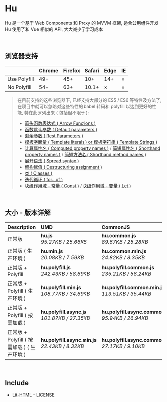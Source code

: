 # Hu
Hu 是一个基于 Web Components 和 Proxy 的 MVVM 框架, 适合公用组件开发<br>
Hu 使用了和 Vue 相似的 API, 大大减少了学习成本

<br>

## 浏览器支持

|              | Chrome | Firefox | Safari | Edge | IE |
| :-           | :-     | :-      | :-     | :-   | :- |
| Use Polyfill | 49+    | 45+     | 10+    | 14+  | ×  |
| No Polyfill  | 54+    | 63+     | 10.1+  | ×    | ×  |

> 在目前支持的这些浏览器下, 已经支持大部分的 ES5 / ES6 等特性及方法了,<br>
> 在项目中就可以忽略对这些特性的 babel 转码和 polyfill 以达到更好的性能, 特在此罗列出来 ( 包括但不限于 ): <br>
  > - [箭头函数表达式 ( Arrow Functions )](https://developer.mozilla.org/zh-CN/docs/Web/JavaScript/Reference/Functions/Arrow_functions)
  > - [函数默认参数 ( Default parameters )](https://developer.mozilla.org/zh-CN/docs/Web/JavaScript/Reference/Functions/Default_parameters)
  > - [剩余参数 ( Rest Parameters )](https://developer.mozilla.org/zh-CN/docs/Web/JavaScript/Reference/Functions/Rest_parameters)
  > - [模板字面量 ( Template literals ) or 模板字符串 ( Template Strings )](https://developer.mozilla.org/zh-CN/docs/Web/JavaScript/Reference/template_strings)
  > - [计算属性名 ( Computed property names )](https://developer.mozilla.org/zh-CN/docs/Web/JavaScript/Reference/Operators/Object_initializer#计算属性名) / [简短属性名 ( Shorthand property names )](https://developer.mozilla.org/zh-CN/docs/Web/JavaScript/Reference/Operators/Object_initializer#属性定义) / [简短方法名 ( Shorthand method names )](https://developer.mozilla.org/zh-CN/docs/Web/JavaScript/Reference/Operators/Object_initializer#方法定义)
  > - [展开语法 ( Spread syntax )](https://developer.mozilla.org/zh-CN/docs/Web/JavaScript/Reference/Operators/Spread_syntax)
  > - [解构赋值 ( Destructuring assignment )](https://developer.mozilla.org/zh-CN/docs/Web/JavaScript/Reference/Operators/Destructuring_assignment)
  > - [类 ( Classes )](https://developer.mozilla.org/zh-CN/docs/Web/JavaScript/Reference/Classes)
  > - [迭代循环 ( for...of )](https://developer.mozilla.org/zh-CN/docs/Web/JavaScript/Reference/Statements/for...of)
  > - [块级作用域 - 常量 ( Const )](https://developer.mozilla.org/zh-CN/docs/Web/JavaScript/Reference/Statements/const) / [块级作用域 - 变量 ( Let )](https://developer.mozilla.org/zh-CN/docs/Web/JavaScript/Reference/Statements/let)

<br>

## 大小 - 版本详解
| Description | UMD | CommonJS | ES Module |
| :- | :- | :- | :- |
| 正常版 | **hu.js**<br>*95.27KB / 25.66KB* | **hu.common.js**<br>*89.67KB / 25.28KB* | **hu.esm.js**<br>*89.65KB / 25.26KB* |
| 正常版 ( 生产环境 ) | **hu.min.js**<br>*20.08KB / 7.59KB* | **hu.common.min.js**<br>*24.82KB / 8.35KB* | **hu.esm.min.js**<br>*19.91KB / 7.52KB* |
| 正常版 + Polyfill | **hu.polyfill.js**<br>*242.43KB / 58.69KB* | **hu.polyfill.common.js**<br>*235.21KB / 58.24KB* | **hu.polyfill.esm.js**<br>*235.20KB / 58.23KB* |
| 正常版 + Polyfill ( 生产环境 ) | **hu.polyfill.min.js**<br>*108.77KB / 34.69KB* | **hu.polyfill.common.min.js**<br>*113.51KB / 35.44KB* | **hu.polyfill.esm.min.js**<br>*108.60KB / 34.62KB* |
| 正常版 + Polyfill ( 按需加载 ) | **hu.polyfill.async.js**<br>*101.87KB / 27.35KB* | **hu.polyfill.async.common.js**<br>*95.94KB / 26.94KB* | **hu.polyfill.async.esm.js**<br>*95.92KB / 26.93KB* |
| 正常版 + Polyfill ( 按需加载 ) ( 生产环境 ) | **hu.polyfill.async.min.js**<br>*22.43KB / 8.32KB* | **hu.polyfill.async.common.min.js**<br>*27.17KB / 9.10KB* | **hu.polyfill.async.esm.min.js**<br>*22.26KB / 8.26KB* |

<br>

## Include
  - [Lit-HTML](https://github.com/Polymer/lit-html) \- [LICENSE](https://github.com/Polymer/lit-html/blob/master/LICENSE)